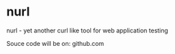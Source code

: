 # nurl
nurl - yet another curl like tool for web application testing

Souce code will be on: github.com

